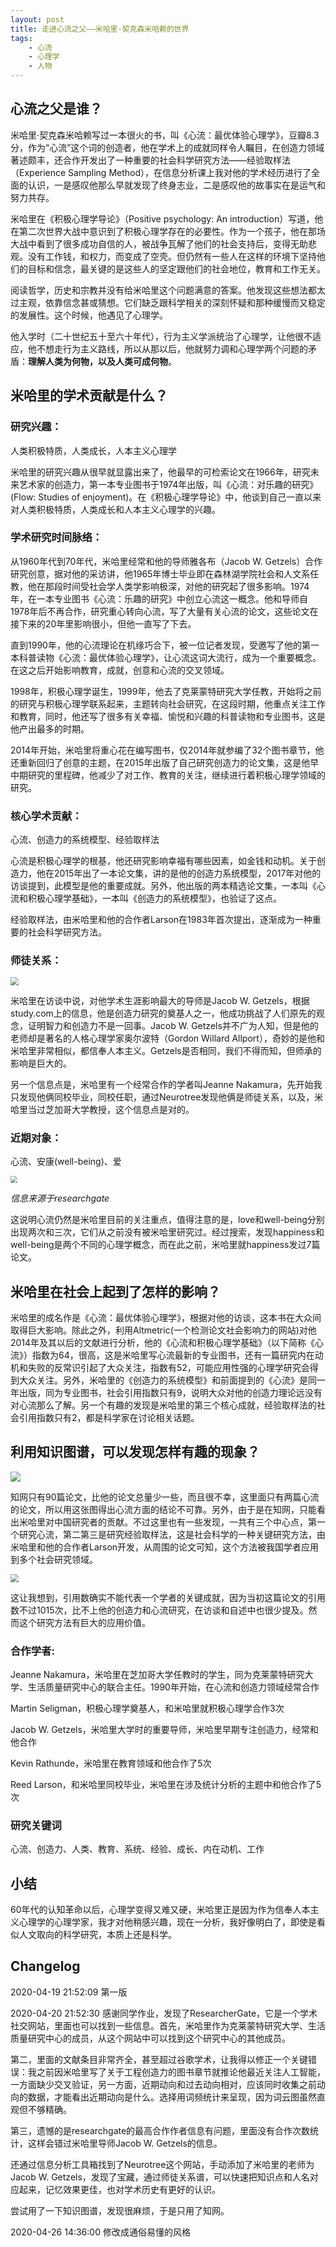 ```yaml
---
layout: post
title: 走进心流之父——米哈里·契克森米哈赖的世界
tags:
    - 心流
    - 心理学
    - 人物
---
```


## 心流之父是谁？

米哈里·契克森米哈赖写过一本很火的书，叫《心流：最优体验心理学》，豆瓣8.3分，作为“心流”这个词的创造者，他在学术上的成就同样令人瞩目，在创造力领域著述颇丰，还合作开发出了一种重要的社会科学研究方法——经验取样法（Experience Sampling Method），在信息分析课上我对他的学术经历进行了全面的认识，一是感叹他那么早就发现了终身志业，二是感叹他的故事实在是运气和努力共存。

米哈里在《积极心理学导论》（Positive psychology: An introduction）写道，他在第二次世界大战中意识到了积极心理学存在的必要性。作为一个孩子，他在那场大战中看到了很多成功自信的人，被战争瓦解了他们的社会支持后，变得无助悲观。没有工作钱，和权力，而变成了空壳。但仍然有一些人在这样的环境下坚持他们的目标和信念，最关键的是这些人的坚定跟他们的社会地位，教育和工作无关。

阅读哲学，历史和宗教并没有给米哈里这个问题满意的答案。他发现这些想法都太过主观，依靠信念甚或猜想。它们缺乏跟科学相关的深刻怀疑和那种缓慢而又稳定的发展性。这个时候，他遇见了心理学。

他入学时（二十世纪五十至六十年代），行为主义学派统治了心理学，让他很不适应，他不想走行为主义路线，所以从那以后，他就努力调和心理学两个问题的矛盾：**理解人类为何物，以及人类可成何物**。

## 米哈里的学术贡献是什么？

### 研究兴趣：

人类积极特质，人类成长，人本主义心理学

米哈里的研究兴趣从很早就显露出来了，他最早的可检索论文在1966年，研究未来艺术家的创造力，第一本专业图书于1974年出版，叫《心流：对乐趣的研究》(Flow: Studies of enjoyment)。在《积极心理学导论》中，他谈到自己一直以来对人类积极特质，人类成长和人本主义心理学的兴趣。

### 学术研究时间脉络：

从1960年代到70年代，米哈里经常和他的导师雅各布（Jacob W. Getzels）合作研究创意，据对他的采访讲，他1965年博士毕业即在森林湖学院社会和人文系任教，他在那段时间受社会学人类学影响极深，对他的研究起了很多影响。1974年，在一本专业图书《心流：乐趣的研究》中创立心流这一概念。他和导师自1978年后不再合作，研究重心转向心流，写了大量有关心流的论文，这些论文在接下来的20年里影响很小，但他一直写了下去。

直到1990年，他的心流理论在机缘巧合下，被一位记者发现，受邀写了他的第一本科普读物《心流：最优体验心理学》，让心流这词大流行，成为一个重要概念。在这之后开始影响教育，成就，创意和心流的交叉领域。

1998年，积极心理学诞生，1999年，他去了克莱蒙特研究大学任教，开始将之前的研究与积极心理学联系起来，主题转向社会研究，在这段时期，他重点关注工作和教育，同时，他还写了很多有关幸福、愉悦和兴趣的科普读物和专业图书，这是他产出最多的时期。

2014年开始，米哈里将重心花在编写图书，仅2014年就参编了32个图书章节，他还重新回归了创意的主题，在2015年出版了自己研究创造力的论文集，这是他早中期研究的里程碑，他减少了对工作、教育的关注，继续进行着积极心理学领域的研究。

### 核心学术贡献：

心流、创造力的系统模型、经验取样法

心流是积极心理学的根基，他还研究影响幸福有哪些因素，如金钱和动机。关于创造力，他在2015年出了一本论文集，讲的是他的创造力系统模型，2017年对他的访谈提到，此模型是他的重要成就。另外，他出版的两本精选论文集，一本叫《心流和积极心理学基础》，一本叫《创造力的系统模型》，也验证了这点。

经验取样法，由米哈里和他的合作者Larson在1983年首次提出，逐渐成为一种重要的社会科学研究方法。

### 师徒关系：

<img src="https://pictures-steven.oss-cn-beijing.aliyuncs.com/screenshot-5.png" style="zoom:80%;" />

米哈里在访谈中说，对他学术生涯影响最大的导师是Jacob W. Getzels，根据study.com上的信息，他是创造力研究的奠基人之一，他成功挑战了人们原先的观念，证明智力和创造力不是一回事。Jacob W. Getzels并不广为人知，但是他的老师却是著名的人格心理学家奥尔波特（Gordon Willard Allport），奇妙的是他和米哈里非常相似，都信奉人本主义。Getzels是否相同，我们不得而知，但师承的影响是巨大的。

另一个信息点是，米哈里有一个经常合作的学者叫Jeanne Nakamura，先开始我只发现他俩同校毕业，同校任职，通过Neurotree发现他俩是师徒关系，以及，米哈里当过芝加哥大学教授，这个信息点是对的。

### 近期对象：

心流、安康(well-being)、爱

<img src="https://pictures-steven.oss-cn-beijing.aliyuncs.com/screenshot-3.png" style="zoom:67%;" />

*信息来源于researchgate*

这说明心流仍然是米哈里目前的关注重点，值得注意的是，love和well-being分别出现两次和三次，它们从之前没有被米哈里研究过。经过搜索，发现happiness和well-being是两个不同的心理学概念，而在此之前，米哈里就happiness发过7篇论文。

## 米哈里在社会上起到了怎样的影响？

米哈里的成名作是《心流：最优体验心理学》，根据对他的访谈，这本书在大众间取得巨大影响。除此之外，利用Altmetric(一个检测论文社会影响力的网站)对他2014年及其以后的文献进行分析，他的《心流和积极心理学基础》（以下简称《心流》）指数为64，很高，这是米哈里写心流最新的专业图书，还有一篇研究内在动机和失败的反常识引起了大众关注，指数有52，可能应用性强的心理学研究会得到大众关注。另外，米哈里的《创造力的系统模型》和前面提到的《心流》是同一年出版，同为专业图书，社会引用指数只有9，说明大众对他的创造力理论远没有对心流那么了解。另一个有趣的发现是米哈里的第三个核心成就，经验取样法的社会引用指数只有2，都是科学家在讨论相关话题。

## 利用知识图谱，可以发现怎样有趣的现象？

![](https://pictures-steven.oss-cn-beijing.aliyuncs.com/screenshot-6.png)

知网只有90篇论文，比他的论文总量少一些，而且很不幸，这里面只有两篇心流的论文，所以用这张图得出心流方面的结论不可靠。另外，由于是在知网，只能看出米哈里对中国研究者的贡献。不过这里也有一些发现，一共有三个中心点，第一个研究心流，第二第三是研究经验取样法，这是社会科学的一种关键研究方法，由米哈里和他的合作者Larson开发，从周围的论文可知，这个方法被我国学者应用到多个社会研究领域。

<img src="https://pictures-steven.oss-cn-beijing.aliyuncs.com/%E5%B1%8F%E5%B9%95%E5%BF%AB%E7%85%A7%202020-04-20%20%E4%B8%8B%E5%8D%888.34.33.png" style="zoom:80%;" />

这让我想到，引用数确实不能代表一个学者的关键成就，因为当初这篇论文的引用数不过1015次，比不上他的创造力和心流研究，在访谈和自述中也很少提及。然而这个研究方法有巨大的应用价值。

### 合作学者:

Jeanne Nakamura，米哈里在芝加哥大学任教时的学生，同为克莱蒙特研究大学、生活质量研究中心的联合主任。1990年开始，在心流和创造力领域经常合作

Martin Seligman，积极心理学奠基人，和米哈里就积极心理学合作3次

Jacob W. Getzels，米哈里大学时的重要导师，米哈里早期专注创造力，经常和他合作

Kevin Rathunde，米哈里在教育领域和他合作了5次

Reed Larson，和米哈里同校毕业，米哈里在涉及统计分析的主题中和他合作了5次

### 研究关键词

心流、创造力、人类、教育、系统、经验、成长、内在动机、工作

## 小结

60年代的认知革命以后，心理学变得又难又硬，米哈里正是因为作为信奉人本主义心理学的心理学家，我才对他稍感兴趣，现在一分析，我好像明白了，即使是看似人文取向的科学研究，本质上还是科学。

## Changelog

2020-04-19 21:52:09 第一版

2020-04-20 21:52:30 感谢同学作业，发现了ResearcherGate，它是一个学术社交网站，里面也可以找到一些信息。首先，米哈里作为克莱蒙特研究大学、生活质量研究中心的成员，从这个网站中可以找到这个研究中心的其他成员。

第二，里面的文献条目非常齐全，甚至超过谷歌学术，让我得以修正一个关键错误：我之前因米哈里写了关于工程创造力的图书章节就推论他最近关注人工智能，一方面缺少交叉验证，另一方面，近期动向和过去动向相对，应该同时收集之前动向的数据，才能看出近期动向是什么。选择用词频统计来呈现，因为词云图虽然直观但不够精确。

第三，遗憾的是researchgate的最高合作作者信息有问题，里面没有合作次数统计，这样会错过米哈里导师Jacob W. Getzels的信息。

还通过信息分析工具箱找到了Neurotree这个网站，手动添加了米哈里的老师为Jacob W. Getzels，发现了宝藏，通过师徒关系谱，可以快速把知识点和人名对应起来，记忆效果更佳，也对学术历史有更好的认识。

尝试用了一下知识图谱，发现很麻烦，于是只用了知网。

2020-04-26 14:36:00 修改成通俗易懂的风格

